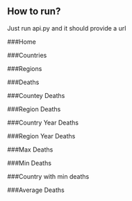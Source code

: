## How to run?

Just run api.py and it should provide a url



###Home

###Countries

###Regions

###Deaths

###Countey Deaths

###Region Deaths

###Country Year Deaths

###Region Year Deaths

###Max Deaths

###Min Deaths

###Country with min deaths

###Average Deaths
